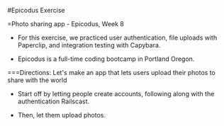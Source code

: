 #Epicodus Exercise

=Photo sharing app - Epicodus, Week 8

* For this exercise, we practiced user authentication, file uploads with Paperclip, and integration testing with Capybara. 

* Epicodus is a full-time coding bootcamp in Portland Oregon. 

===Directions: Let's make an app that lets users upload their photos to share with the world

* Start off by letting people create accounts, following along with the authentication Railscast.

* Then, let them upload photos.



